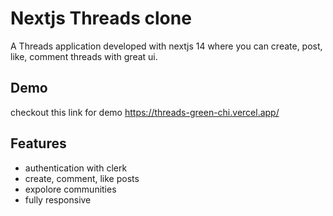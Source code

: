 
# Nextjs Threads clone

A Threads application developed with nextjs 14 where you can create, post, like, comment threads with great ui.


## Demo

checkout this link for demo https://threads-green-chi.vercel.app/



## Features

- authentication with clerk
- create, comment, like posts
- expolore communities
- fully responsive


